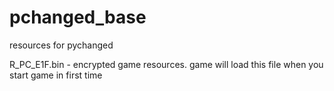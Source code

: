 # pchanged_base

resources for pychanged

R_PC_E1F.bin - encrypted game resources. game will load this file when you start game in first time
